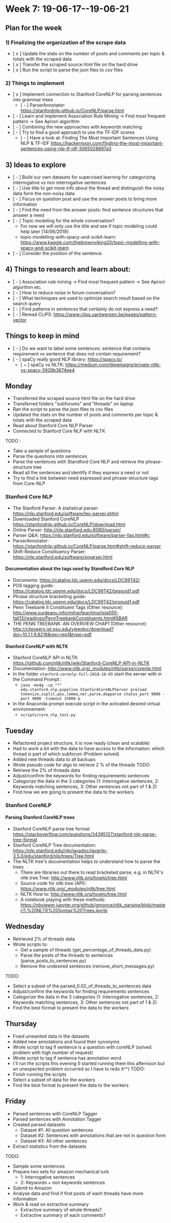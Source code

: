 # Week 7: 19-06-17--19-06-21

## **Plan for the week**

### 1) Finalizing the organization of the scrape data

- [ x ] Update the stats on the number of posts and comments per topic & totals with the scraped data
- [ x ] Transfer the scraped source html file on the hard drive
- [ x ] Run the script to parse the json files to csv files

### 2) Things to implement

- [ x ] Implement connection to Stanford CoreNLP for parsing sentences into grammar trees
  - [ - ] ParserAnnotator: https://stanfordnlp.github.io/CoreNLP/parse.html
- [ - ] Learn and implement Association Rule Mining -> Find most frequent pattern -> See Apriori algorithm
- [ - ] Combining the new approaches with keywords matching
- [ - ] Try to find a good approach to use the TF-IDF scores
  - [ - ] Have a look at: Finding The Most Important Sentences Using NLP & TF-IDF https://hackernoon.com/finding-the-most-important-sentences-using-nlp-tf-idf-3065028897a3

## 3) **Ideas to explore**

- [ - ] Build our own datasets for supervised learning for categorizing interrogative vs non interrogative sentences
- [ - ] Use title to get more info about the thread and distinguish the noisy data form the non-noisy data
- [ - ] Focus on question post and use the answer posts to bring more information
- [ - ] Find the need from the answer posts: find sentence structures that answer a need
- [ - ] Topic modeling for the whole conversation? 
  - For now we will only use the title and see if topic modeling could help later [14/06/2019] 
  - topic-modelling-with-spacy-and-scikit-learn: https://www.kaggle.com/thebrownviking20/topic-modelling-with-spacy-and-scikit-learn
- [ - ] Consider the position of the sentence.

## 4) **Things to research and learn about**:

- [ - ] Association rule mining -> Find most frequent pattern -> See Apriori algorithm etc.
- [ - ] How to reduce noise in forum conversation?
- [ - ] What techniques are used to optimize search result based on the search query
- [ - ] Find patterns in sentences that certainly do not express a need?
- [ - ] Reread CLiPS: https://www.clips.uantwerpen.be/pages/pattern-vector

## **Things to keep in mind**

- [ - ] Do we want to label some sentences: sentence that contains requirement vs sentence that does not contain requirement?
- [ - ] spaCy really good NLP library: https://spacy.io/
  - [ ~ ] spaCy vs NLTK: https://medium.com/@pemagrg/private-nltk-vs-spacy-3926b3674ee4
  
## Monday

- Transferred the scraped source html file on the hard drive
- Transferred folders "subforums" and "threads" on laptop
- Ran the script to parse the json files to csv files
- Updated the stats on the number of posts and comments per topic & totals with the scraped data
- Read about Stanford Core NLP Parser
- Connected to Stanford Core NLP with NLTK

TODO :

- Take a sample of questions
- Parse the questions into sentences
- Parse the sentences with Standford Core NLP and retrieve the phrase-structure tree
- Read all the sentences and identify if they express a need or not
- Try to find a link between need expressed and phrase-structure tags from Core-NLP 

### Stanford Core NLP

- The Stanford Parser: A statistical parser: https://nlp.stanford.edu/software/lex-parser.shtml
- Downloaded Stanford CoreNLP https://stanfordnlp.github.io/CoreNLP/download.html
- Online Parser: http://nlp.stanford.edu:8080/parser/
- Parser *Q&A*: https://nlp.stanford.edu/software/parser-faq.html#c  
- ParserAnnotator: https://stanfordnlp.github.io/CoreNLP/parse.html#shift-reduce-parser
- Shift-Reduce Constituency Parser: https://nlp.stanford.edu/software/srparser.html

#### Documentation about the tags used by Standford Core NLP

- Documents: https://catalog.ldc.upenn.edu/docs/LDC99T42/
- POS tagging guide: https://catalog.ldc.upenn.edu/docs/LDC99T42/tagguid1.pdf
- Phrase structure bracketing guide: https://catalog.ldc.upenn.edu/docs/LDC99T42/prsguid1.pdf
- Penn Treebank II Constituent Tags (Other resource): http://www.surdeanu.info/mihai/teaching/ista555-fall13/readings/PennTreebankConstituents.html#SBAR
- THE PENN TREEBANK: AN OVERVIEW CHAP1 (Other resource): http://citeseerx.ist.psu.edu/viewdoc/download?doi=10.1.1.9.8216&rep=rep1&type=pdf

#### Stanford CoreNLP with NLTK

- Stanford CoreNLP API in NLTK: https://github.com/nltk/nltk/wiki/Stanford-CoreNLP-API-in-NLTK
- Documentation: http://www.nltk.org/_modules/nltk/parse/corenlp.html
- In the folder ```stanford-corenlp-full-2018-10-05``` start the server with in the Command Prompt :
  - ```java -mx4g -cp "*" edu.stanford.nlp.pipeline.StanfordCoreNLPServer preload tokenize,ssplit,pos,lemma,ner,parse,depparse status_port 9000 -port 9000 -timeout 15000 &```
- In the Anaconda prompt execute script in the activated desired virtual environnement: 
  - ```scripts/core_nlp_test.py```

## Tuesday

- Refactored project structure, it is now ready (clean and scalable)
- Had to work a bit with the data to have access to the information: which thread is part of which subforum (Problem solved)
- Added new threads data to all backups
- Wrote pseudo code for algo to retrieve 2 % of the threads
TODO:
- Retrieve the 2% of threads data
- Adjust/confirm the keywords for finding requirements sentences
- Categorize the data in the 3 categories (1: Interrogative sentences, 2: Keywords matching sentences, 3: Other sentences not part of 1 & 2)
- Find how we are going to present the data to the workers

### Stanford CoreNLP 

#### Parsing Stanford CoreNLP trees

- Stanford CoreNLP parse tree format: https://stackoverflow.com/questions/34395127/stanford-nlp-parse-tree-format 
- Stanford CoreNLP Tree documentation: https://nlp.stanford.edu/nlp/javadoc/javanlp-3.5.0/edu/stanford/nlp/trees/Tree.html
- The NLTK tree's documentation helps to understand how to parse the trees
  - There are libraries out there to read bracketed parse, e.g. in NLTK's nltk.tree.Tree: http://www.nltk.org/howto/tree.html
  - Source code for nltk.tree (API): https://www.nltk.org/_modules/nltk/tree.html
  - NLTK How to: http://www.nltk.org/howto/tree.html
  - A notebook playing with these methods: https://nbviewer.jupyter.org/github/gmonce/nltk_parsing/blob/master/1.%20NLTK%20Syntax%20Trees.ipynb
  
## Wednesday

- Retrieved 2% of threads data
- Wrote scripts to: 
  - Get a sample of threads (get_percentage_of_threads_data.py)
  - Parse the posts of the threads to sentences (parse_posts_to_sentences.py)
  - Remove the undesired sentences (remove_short_messages.py)

TODO: 

- Select a subset of the parsed_0.02_of_threads_to_sentences data
- Adjust/confirm the keywords for finding requirements sentences
- Categorize the data in the 3 categories (1: Interrogative sentences, 2: Keywords matching sentences, 3: Other sentences not part of 1 & 2)
- Find the best format to present the data to the workers

## Thursday

- Fixed unwanted data in the datasets
- Added new annotations and found their synonyms
- Wrote script to tag if sentence is a question with coreNLP (solved problem with high number of request)
- Wrote script to tag if sentence has annotation word
- I`ll run the scripts this evening (I started running them this afternoon but an unexpected problem occurred so I have to redo it^^)
TODO: 
- Finish running the scripts 
- Select a subset of data for the workers
- Find the best format to present the data to the workers
  
## Friday

- Parsed sentences with CoreNLP Tagger
- Parsed sentences with Annotation Tagger
- Created parsed datasets
  - Dataset #1: All question sentences
  - Dataset #2: Sentences with annotations that are not in question form
  - Dataset #3: All other sentences
- Extract statistics from the datasets

TODO: 

- Sample some sentences
- Prepare two sets for amazon mechanical turk
  - 1: Interrogative sentences
  - 2: Keywords + non keywords sentences
- Submit to Amazon
- Analyse data and find if first posts of each threads have more information
- Work & read on extractive summary
  - Extractive summary of whole threads?
  - Extractive summary of each comments?
